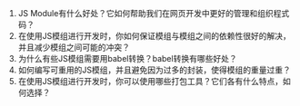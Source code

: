 

1. JS Module有什么好处？它如何帮助我们在网页开发中更好的管理和组织程式码？
2. 在使用JS模组进行开发时，你如何保证模组与模组之间的依赖性很好的解决，并且减少模组之间可能的冲突？
3. 为什么有些JS模组需要用babel转换？babel转换有哪些好处？
4. 如何编写可重用的JS模组，并且避免因为过多的封装，使得模组的重量过重？
5. 在使用JS模组进行开发时，你可以使用哪些打包工具？它们各有什么特点，如何选择？